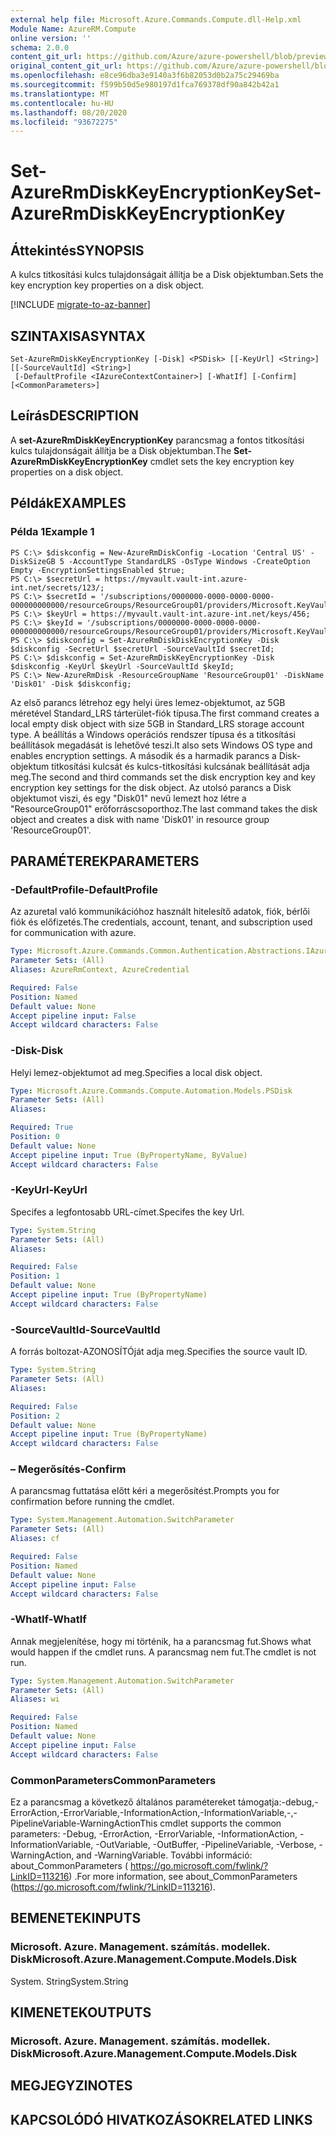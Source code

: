 ```yaml
---
external help file: Microsoft.Azure.Commands.Compute.dll-Help.xml
Module Name: AzureRM.Compute
online version: ''
schema: 2.0.0
content_git_url: https://github.com/Azure/azure-powershell/blob/preview/src/ResourceManager/Compute/Stack/Commands.Compute/help/Set-AzureRmDiskKeyEncryptionKey.md
original_content_git_url: https://github.com/Azure/azure-powershell/blob/preview/src/ResourceManager/Compute/Stack/Commands.Compute/help/Set-AzureRmDiskKeyEncryptionKey.md
ms.openlocfilehash: e8ce96dba3e9140a3f6b82053d0b2a75c29469ba
ms.sourcegitcommit: f599b50d5e980197d1fca769378df90a842b42a1
ms.translationtype: MT
ms.contentlocale: hu-HU
ms.lasthandoff: 08/20/2020
ms.locfileid: "93672275"
---
```

# <span data-ttu-id="262ce-101">Set-AzureRmDiskKeyEncryptionKey</span><span class="sxs-lookup"><span data-stu-id="262ce-101">Set-AzureRmDiskKeyEncryptionKey</span></span>

## <span data-ttu-id="262ce-102">Áttekintés</span><span class="sxs-lookup"><span data-stu-id="262ce-102">SYNOPSIS</span></span>
<span data-ttu-id="262ce-103">A kulcs titkosítási kulcs tulajdonságait állítja be a Disk objektumban.</span><span class="sxs-lookup"><span data-stu-id="262ce-103">Sets the key encryption key properties on a disk object.</span></span>

[!INCLUDE [migrate-to-az-banner](../../includes/migrate-to-az-banner.md)]

## <span data-ttu-id="262ce-104">SZINTAXISA</span><span class="sxs-lookup"><span data-stu-id="262ce-104">SYNTAX</span></span>

```
Set-AzureRmDiskKeyEncryptionKey [-Disk] <PSDisk> [[-KeyUrl] <String>] [[-SourceVaultId] <String>]
 [-DefaultProfile <IAzureContextContainer>] [-WhatIf] [-Confirm] [<CommonParameters>]
```

## <span data-ttu-id="262ce-105">Leírás</span><span class="sxs-lookup"><span data-stu-id="262ce-105">DESCRIPTION</span></span>
<span data-ttu-id="262ce-106">A **set-AzureRmDiskKeyEncryptionKey** parancsmag a fontos titkosítási kulcs tulajdonságait állítja be a Disk objektumban.</span><span class="sxs-lookup"><span data-stu-id="262ce-106">The **Set-AzureRmDiskKeyEncryptionKey** cmdlet sets the key encryption key properties on a disk object.</span></span>

## <span data-ttu-id="262ce-107">Példák</span><span class="sxs-lookup"><span data-stu-id="262ce-107">EXAMPLES</span></span>

### <span data-ttu-id="262ce-108">Példa 1</span><span class="sxs-lookup"><span data-stu-id="262ce-108">Example 1</span></span>
```
PS C:\> $diskconfig = New-AzureRmDiskConfig -Location 'Central US' -DiskSizeGB 5 -AccountType StandardLRS -OsType Windows -CreateOption Empty -EncryptionSettingsEnabled $true;
PS C:\> $secretUrl = https://myvault.vault-int.azure-int.net/secrets/123/;
PS C:\> $secretId = '/subscriptions/0000000-0000-0000-0000-000000000000/resourceGroups/ResourceGroup01/providers/Microsoft.KeyVault/vaults/TestVault123';
PS C:\> $keyUrl = https://myvault.vault-int.azure-int.net/keys/456;
PS C:\> $keyId = '/subscriptions/0000000-0000-0000-0000-000000000000/resourceGroups/ResourceGroup01/providers/Microsoft.KeyVault/vaults/TestVault456';
PS C:\> $diskconfig = Set-AzureRmDiskDiskEncryptionKey -Disk $diskconfig -SecretUrl $secretUrl -SourceVaultId $secretId;
PS C:\> $diskconfig = Set-AzureRmDiskKeyEncryptionKey -Disk $diskconfig -KeyUrl $keyUrl -SourceVaultId $keyId;
PS C:\> New-AzureRmDisk -ResourceGroupName 'ResourceGroup01' -DiskName 'Disk01' -Disk $diskconfig;
```

<span data-ttu-id="262ce-109">Az első parancs létrehoz egy helyi üres lemez-objektumot, az 5GB méretével Standard_LRS tárterület-fiók típusa.</span><span class="sxs-lookup"><span data-stu-id="262ce-109">The first command creates a local empty disk object with size 5GB in Standard_LRS storage account type.</span></span>  <span data-ttu-id="262ce-110">A beállítás a Windows operációs rendszer típusa és a titkosítási beállítások megadását is lehetővé teszi.</span><span class="sxs-lookup"><span data-stu-id="262ce-110">It also sets Windows OS type and enables encryption settings.</span></span>
<span data-ttu-id="262ce-111">A második és a harmadik parancs a Disk-objektum titkosítási kulcsát és kulcs-titkosítási kulcsának beállítását adja meg.</span><span class="sxs-lookup"><span data-stu-id="262ce-111">The second and third commands set the disk encryption key and key encryption key settings for the disk object.</span></span>
<span data-ttu-id="262ce-112">Az utolsó parancs a Disk objektumot viszi, és egy "Disk01" nevű lemezt hoz létre a "ResourceGroup01" erőforráscsoporthoz.</span><span class="sxs-lookup"><span data-stu-id="262ce-112">The last command takes the disk object and creates a disk with name 'Disk01' in resource group 'ResourceGroup01'.</span></span>

## <span data-ttu-id="262ce-113">PARAMÉTEREK</span><span class="sxs-lookup"><span data-stu-id="262ce-113">PARAMETERS</span></span>

### <span data-ttu-id="262ce-114">-DefaultProfile</span><span class="sxs-lookup"><span data-stu-id="262ce-114">-DefaultProfile</span></span>
<span data-ttu-id="262ce-115">Az azuretal való kommunikációhoz használt hitelesítő adatok, fiók, bérlői fiók és előfizetés.</span><span class="sxs-lookup"><span data-stu-id="262ce-115">The credentials, account, tenant, and subscription used for communication with azure.</span></span>

```yaml
Type: Microsoft.Azure.Commands.Common.Authentication.Abstractions.IAzureContextContainer
Parameter Sets: (All)
Aliases: AzureRmContext, AzureCredential

Required: False
Position: Named
Default value: None
Accept pipeline input: False
Accept wildcard characters: False
```

### <span data-ttu-id="262ce-116">-Disk</span><span class="sxs-lookup"><span data-stu-id="262ce-116">-Disk</span></span>
<span data-ttu-id="262ce-117">Helyi lemez-objektumot ad meg.</span><span class="sxs-lookup"><span data-stu-id="262ce-117">Specifies a local disk object.</span></span>

```yaml
Type: Microsoft.Azure.Commands.Compute.Automation.Models.PSDisk
Parameter Sets: (All)
Aliases: 

Required: True
Position: 0
Default value: None
Accept pipeline input: True (ByPropertyName, ByValue)
Accept wildcard characters: False
```

### <span data-ttu-id="262ce-118">-KeyUrl</span><span class="sxs-lookup"><span data-stu-id="262ce-118">-KeyUrl</span></span>
<span data-ttu-id="262ce-119">Specifes a legfontosabb URL-címet.</span><span class="sxs-lookup"><span data-stu-id="262ce-119">Specifes the key Url.</span></span>

```yaml
Type: System.String
Parameter Sets: (All)
Aliases: 

Required: False
Position: 1
Default value: None
Accept pipeline input: True (ByPropertyName)
Accept wildcard characters: False
```

### <span data-ttu-id="262ce-120">-SourceVaultId</span><span class="sxs-lookup"><span data-stu-id="262ce-120">-SourceVaultId</span></span>
<span data-ttu-id="262ce-121">A forrás boltozat-AZONOSÍTÓját adja meg.</span><span class="sxs-lookup"><span data-stu-id="262ce-121">Specifies the source vault ID.</span></span>

```yaml
Type: System.String
Parameter Sets: (All)
Aliases: 

Required: False
Position: 2
Default value: None
Accept pipeline input: True (ByPropertyName)
Accept wildcard characters: False
```

### <span data-ttu-id="262ce-122">– Megerősítés</span><span class="sxs-lookup"><span data-stu-id="262ce-122">-Confirm</span></span>
<span data-ttu-id="262ce-123">A parancsmag futtatása előtt kéri a megerősítést.</span><span class="sxs-lookup"><span data-stu-id="262ce-123">Prompts you for confirmation before running the cmdlet.</span></span>

```yaml
Type: System.Management.Automation.SwitchParameter
Parameter Sets: (All)
Aliases: cf

Required: False
Position: Named
Default value: None
Accept pipeline input: False
Accept wildcard characters: False
```

### <span data-ttu-id="262ce-124">-WhatIf</span><span class="sxs-lookup"><span data-stu-id="262ce-124">-WhatIf</span></span>
<span data-ttu-id="262ce-125">Annak megjelenítése, hogy mi történik, ha a parancsmag fut.</span><span class="sxs-lookup"><span data-stu-id="262ce-125">Shows what would happen if the cmdlet runs.</span></span> <span data-ttu-id="262ce-126">A parancsmag nem fut.</span><span class="sxs-lookup"><span data-stu-id="262ce-126">The cmdlet is not run.</span></span>

```yaml
Type: System.Management.Automation.SwitchParameter
Parameter Sets: (All)
Aliases: wi

Required: False
Position: Named
Default value: None
Accept pipeline input: False
Accept wildcard characters: False
```

### <span data-ttu-id="262ce-127">CommonParameters</span><span class="sxs-lookup"><span data-stu-id="262ce-127">CommonParameters</span></span>
<span data-ttu-id="262ce-128">Ez a parancsmag a következő általános paramétereket támogatja:-debug,-ErrorAction,-ErrorVariable,-InformationAction,-InformationVariable,-,-PipelineVariable-WarningAction</span><span class="sxs-lookup"><span data-stu-id="262ce-128">This cmdlet supports the common parameters: -Debug, -ErrorAction, -ErrorVariable, -InformationAction, -InformationVariable, -OutVariable, -OutBuffer, -PipelineVariable, -Verbose, -WarningAction, and -WarningVariable.</span></span> <span data-ttu-id="262ce-129">További információ: about_CommonParameters ( https://go.microsoft.com/fwlink/?LinkID=113216) .</span><span class="sxs-lookup"><span data-stu-id="262ce-129">For more information, see about_CommonParameters (https://go.microsoft.com/fwlink/?LinkID=113216).</span></span>

## <span data-ttu-id="262ce-130">BEMENETEK</span><span class="sxs-lookup"><span data-stu-id="262ce-130">INPUTS</span></span>

### <span data-ttu-id="262ce-131">Microsoft. Azure. Management. számítás. modellek. Disk</span><span class="sxs-lookup"><span data-stu-id="262ce-131">Microsoft.Azure.Management.Compute.Models.Disk</span></span>
<span data-ttu-id="262ce-132">System. String</span><span class="sxs-lookup"><span data-stu-id="262ce-132">System.String</span></span>

## <span data-ttu-id="262ce-133">KIMENETEK</span><span class="sxs-lookup"><span data-stu-id="262ce-133">OUTPUTS</span></span>

### <span data-ttu-id="262ce-134">Microsoft. Azure. Management. számítás. modellek. Disk</span><span class="sxs-lookup"><span data-stu-id="262ce-134">Microsoft.Azure.Management.Compute.Models.Disk</span></span>

## <span data-ttu-id="262ce-135">MEGJEGYZI</span><span class="sxs-lookup"><span data-stu-id="262ce-135">NOTES</span></span>

## <span data-ttu-id="262ce-136">KAPCSOLÓDÓ HIVATKOZÁSOK</span><span class="sxs-lookup"><span data-stu-id="262ce-136">RELATED LINKS</span></span>

